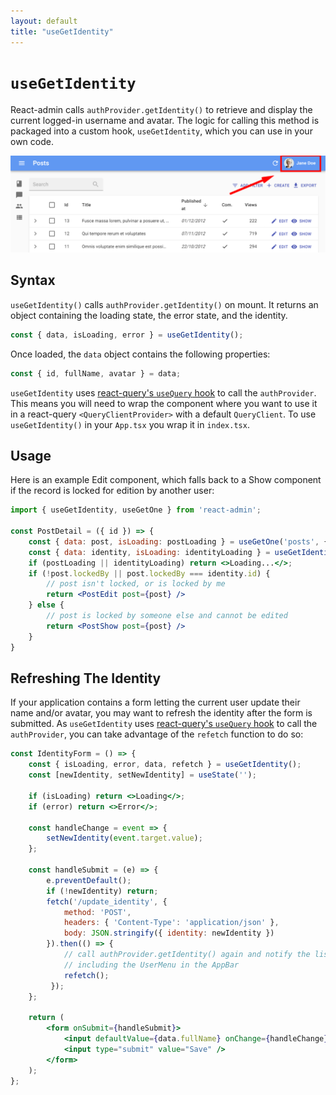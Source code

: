 ```yaml
---
layout: default
title: "useGetIdentity"
---
```


# `useGetIdentity`

React-admin calls `authProvider.getIdentity()` to retrieve and display the current logged-in username and avatar. The logic for calling this method is packaged into a custom hook, `useGetIdentity`, which you can use in your own code.

![identity](./img/identity.png)

## Syntax

`useGetIdentity()` calls `authProvider.getIdentity()` on mount. It returns an object containing the loading state, the error state, and the identity.

```jsx
const { data, isLoading, error } = useGetIdentity();
```

Once loaded, the `data` object contains the following properties:

```jsx
const { id, fullName, avatar } = data;
```

`useGetIdentity` uses [react-query's `useQuery` hook](https://tanstack.com/query/v3/docs/react/reference/useQuery) to call the `authProvider`. This means you will need to wrap the component where you want to use it in a react-query `<QueryClientProvider>` with a default `QueryClient`. To use `useGetIdentity()` in your `App.tsx` you wrap it in `index.tsx`.

## Usage

Here is an example Edit component, which falls back to a Show component if the record is locked for edition by another user:

```jsx
import { useGetIdentity, useGetOne } from 'react-admin';

const PostDetail = ({ id }) => {
    const { data: post, isLoading: postLoading } = useGetOne('posts', { id });
    const { data: identity, isLoading: identityLoading } = useGetIdentity();
    if (postLoading || identityLoading) return <>Loading...</>;
    if (!post.lockedBy || post.lockedBy === identity.id) {
        // post isn't locked, or is locked by me
        return <PostEdit post={post} />
    } else {
        // post is locked by someone else and cannot be edited
        return <PostShow post={post} />
    }
}
```

## Refreshing The Identity

If your application contains a form letting the current user update their name and/or avatar, you may want to refresh the identity after the form is submitted. As `useGetIdentity` uses [react-query's `useQuery` hook](https://tanstack.com/query/v3/docs/react/reference/useQuery) to call the `authProvider`, you can take advantage of the `refetch` function to do so:

```jsx
const IdentityForm = () => {
    const { isLoading, error, data, refetch } = useGetIdentity();
    const [newIdentity, setNewIdentity] = useState('');
    
    if (isLoading) return <>Loading</>;
    if (error) return <>Error</>;

    const handleChange = event => {
        setNewIdentity(event.target.value);
    };

    const handleSubmit = (e) => {
        e.preventDefault();
        if (!newIdentity) return;
        fetch('/update_identity', {
            method: 'POST',
            headers: { 'Content-Type': 'application/json' },
            body: JSON.stringify({ identity: newIdentity })
        }).then(() => { 
            // call authProvider.getIdentity() again and notify the listeners of the result,
            // including the UserMenu in the AppBar
            refetch();
         });
    };
    
    return (
        <form onSubmit={handleSubmit}>
            <input defaultValue={data.fullName} onChange={handleChange} />
            <input type="submit" value="Save" />
        </form>
    );
};
```
